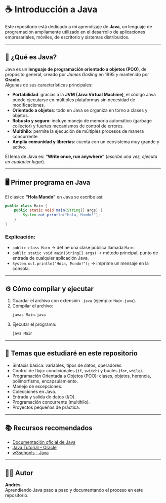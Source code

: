 # ☕ Introducción a Java

Este repositorio está dedicado a mi aprendizaje de **Java**, un lenguaje de programación ampliamente utilizado en el desarrollo de aplicaciones empresariales, móviles, de escritorio y sistemas distribuidos.

---

## 📖 ¿Qué es Java?

Java es un **lenguaje de programación orientado a objetos (POO)**, de propósito general, creado por *James Gosling* en 1995 y mantenido por **Oracle**.  
Algunas de sus características principales:

- **Portabilidad**: gracias a la **JVM (Java Virtual Machine)**, el código Java puede ejecutarse en múltiples plataformas sin necesidad de modificaciones.
- **Orientado a objetos**: todo en Java se organiza en torno a clases y objetos.
- **Robusto y seguro**: incluye manejo de memoria automático (garbage collector) y fuertes mecanismos de control de errores.
- **Multihilo**: permite la ejecución de múltiples procesos de manera concurrente.
- **Amplia comunidad y librerías**: cuenta con un ecosistema muy grande y activo.

El lema de Java es: **“Write once, run anywhere”** (*escribe una vez, ejecuta en cualquier lugar*).

---

## 🖥️ Primer programa en Java

El clásico **"Hola Mundo"** en Java se escribe así:

```java
public class Main {
    public static void main(String[] args) {
        System.out.println("Hola, Mundo!");
    }
}
```

### Explicación:
- `public class Main` → define una clase pública llamada `Main`.
- `public static void main(String[] args)` → método principal, punto de entrada de cualquier aplicación Java.
- `System.out.println("Hola, Mundo!");` → imprime un mensaje en la consola.

---

## ⚙️ Cómo compilar y ejecutar

1. Guardar el archivo con extensión `.java` (ejemplo: `Main.java`).
2. Compilar el archivo:
   ```bash
   javac Main.java
   ```
3. Ejecutar el programa:
   ```bash
   java Main
   ```

---

## 🧩 Temas que estudiaré en este repositorio

- Sintaxis básica: variables, tipos de datos, operadores.
- Control de flujo: condicionales (`if`, `switch`) y bucles (`for`, `while`).
- Programación Orientada a Objetos (POO): clases, objetos, herencia, polimorfismo, encapsulamiento.
- Manejo de excepciones.
- Colecciones en Java.
- Entrada y salida de datos (I/O).
- Programación concurrente (multihilo).
- Proyectos pequeños de práctica.

---

## 📚 Recursos recomendados

- [Documentación oficial de Java](https://docs.oracle.com/en/java/)
- [Java Tutorial – Oracle](https://docs.oracle.com/javase/tutorial/)
- [w3schools - Java](https://www.w3schools.com/java/)

---

## 👨‍💻 Autor

**Andrés**  
Aprendiendo Java paso a paso y documentando el proceso en este repositorio.  
